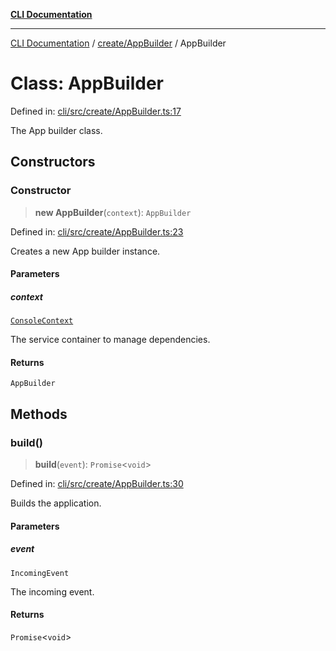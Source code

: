 [**CLI Documentation**](../../../README.md)

***

[CLI Documentation](../../../README.md) / [create/AppBuilder](../README.md) / AppBuilder

# Class: AppBuilder

Defined in: [cli/src/create/AppBuilder.ts:17](https://github.com/stonemjs/cli/blob/f139573d7f6e29779d41fb031ed261bfcad59d09/src/create/AppBuilder.ts#L17)

The App builder class.

## Constructors

### Constructor

> **new AppBuilder**(`context`): `AppBuilder`

Defined in: [cli/src/create/AppBuilder.ts:23](https://github.com/stonemjs/cli/blob/f139573d7f6e29779d41fb031ed261bfcad59d09/src/create/AppBuilder.ts#L23)

Creates a new App builder instance.

#### Parameters

##### context

[`ConsoleContext`](../../../declarations/interfaces/ConsoleContext.md)

The service container to manage dependencies.

#### Returns

`AppBuilder`

## Methods

### build()

> **build**(`event`): `Promise`\<`void`\>

Defined in: [cli/src/create/AppBuilder.ts:30](https://github.com/stonemjs/cli/blob/f139573d7f6e29779d41fb031ed261bfcad59d09/src/create/AppBuilder.ts#L30)

Builds the application.

#### Parameters

##### event

`IncomingEvent`

The incoming event.

#### Returns

`Promise`\<`void`\>
